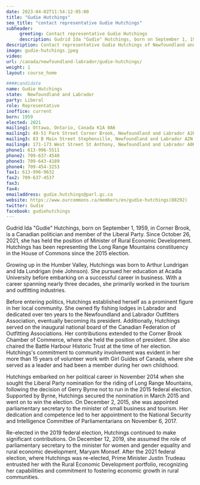 ```yaml
---
date: 2023-04-02T11:54:12-05:00
title: "Gudie Hutchings"
seo_title: "contact representative Gudie Hutchings"
subheader:
     greeting: Contact representative Gudie Hutchings
     description: Gudrid Ida "Gudie" Hutchings, born on September 1, 1959, in Corner Brook, is a Canadian politician and member of the Liberal Party. 
description: Contact representative Gudie Hutchings of Newfoundland and Labrador. Contact information for Gudie Hutchings includes email address, phone number, and mailing address.
image: gudie-hutchings.jpeg
video:
url: /canada/newfoundland-labrador/gudie-hutchings/
weight: 1
layout: course_home

####candidate
name: Gudie Hutchings
state:	Newfoundland and Labrador
party: Liberal
role: Representative
inoffice: current
born: 1959
elected: 2021
mailing1: Ottawa, Ontario, Canada K1A 0A6
mailing2: 49-51 Park Street Corner Brook, Newfoundland and Labrador A2H 2X1
mailing3: 83 B Main Street Stephenville, Newfoundland and Labrador A2N 1H9
mailing4: 171-173 West Street St Anthony, Newfoundland and Labrador A0K 4S0
phone1: 613-996-5511
phone2: 709-637-4540
phone3: 709-643-4189
phone4: 709-454-3253
fax1: 613-996-9632
fax2: 709-637-4537
fax3:
fax4:
emailaddress: gudie.hutchings@parl.gc.ca
website: https://www.ourcommons.ca/members/en/gudie-hutchings(88292)
twitter: Gudie
facebook: gudiehutchings
---
```


Gudrid Ida "Gudie" Hutchings, born on September 1, 1959, in Corner Brook, is a Canadian politician and member of the Liberal Party. Since October 26, 2021, she has held the position of Minister of Rural Economic Development. Hutchings has been representing the Long Range Mountains constituency in the House of Commons since the 2015 election.

Growing up in the Humber Valley, Hutchings was born to Arthur Lundrigan and Ida Lundrigan (née Johnson). She pursued her education at Acadia University before embarking on a successful career in business. With a career spanning nearly three decades, she primarily worked in the tourism and outfitting industries.

Before entering politics, Hutchings established herself as a prominent figure in her local community. She owned fly fishing lodges in Labrador and dedicated over ten years to the Newfoundland and Labrador Outfitters Association, eventually becoming its president. Additionally, Hutchings served on the inaugural national board of the Canadian Federation of Outfitting Associations. Her contributions extended to the Corner Brook Chamber of Commerce, where she held the position of president. She also chaired the Battle Harbour Historic Trust at the time of her election. Hutchings's commitment to community involvement was evident in her more than 15 years of volunteer work with Girl Guides of Canada, where she served as a leader and had been a member during her own childhood.

Hutchings embarked on her political career in November 2014 when she sought the Liberal Party nomination for the riding of Long Range Mountains, following the decision of Gerry Byrne not to run in the 2015 federal election. Supported by Byrne, Hutchings secured the nomination in March 2015 and went on to win the election. On December 2, 2015, she was appointed parliamentary secretary to the minister of small business and tourism. Her dedication and competence led to her appointment to the National Security and Intelligence Committee of Parliamentarians on November 6, 2017.

Re-elected in the 2019 federal election, Hutchings continued to make significant contributions. On December 12, 2019, she assumed the role of parliamentary secretary to the minister for women and gender equality and rural economic development, Maryam Monsef. After the 2021 federal election, where Hutchings was re-elected, Prime Minister Justin Trudeau entrusted her with the Rural Economic Development portfolio, recognizing her capabilities and commitment to fostering economic growth in rural communities.
